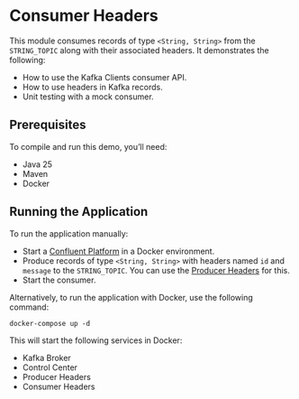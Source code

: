 # Consumer Headers

This module consumes records of type `<String, String>` from the `STRING_TOPIC` along with their associated headers.
It demonstrates the following:

- How to use the Kafka Clients consumer API.
- How to use headers in Kafka records.
- Unit testing with a mock consumer.

## Prerequisites

To compile and run this demo, you’ll need:

- Java 25
- Maven
- Docker

## Running the Application

To run the application manually:

- Start a [Confluent Platform](https://docs.confluent.io/platform/current/quickstart/ce-docker-quickstart.html#step-1-download-and-start-cp) in a Docker environment.
- Produce records of type `<String, String>` with headers named `id` and `message` to the `STRING_TOPIC`. You can use the [Producer Headers](../../kafka-producer-quickstarts/kafka-producer-headers) for this.
- Start the consumer.

Alternatively, to run the application with Docker, use the following command:

```console
docker-compose up -d
```

This will start the following services in Docker:

- Kafka Broker
- Control Center
- Producer Headers
- Consumer Headers
